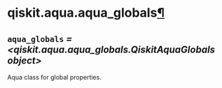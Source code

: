 # qiskit.aqua.aqua\_globals[¶](#qiskit-aqua-aqua-globals "Permalink to this headline")

## `aqua_globals` *= \<qiskit.aqua.aqua\_globals.QiskitAquaGlobals object>*

Aqua class for global properties.
